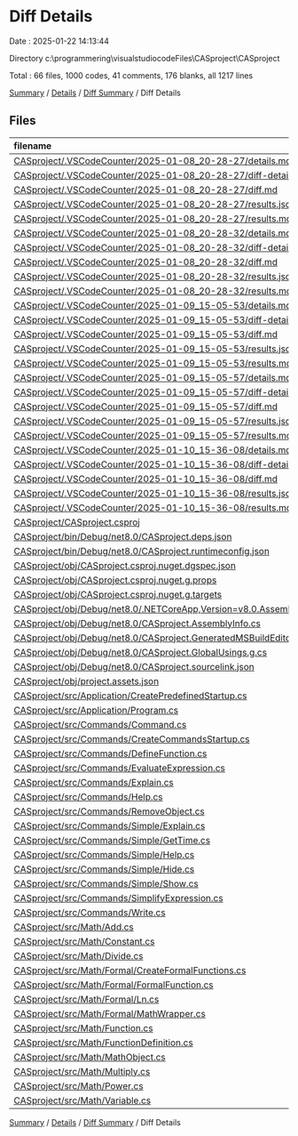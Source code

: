 # Diff Details

Date : 2025-01-22 14:13:44

Directory c:\\programmering\\visualstudiocodeFiles\\CASproject\\CASproject

Total : 66 files,  1000 codes, 41 comments, 176 blanks, all 1217 lines

[Summary](results.md) / [Details](details.md) / [Diff Summary](diff.md) / Diff Details

## Files
| filename | language | code | comment | blank | total |
| :--- | :--- | ---: | ---: | ---: | ---: |
| [CASproject/.VSCodeCounter/2025-01-08\_20-28-27/details.md](/CASproject/.VSCodeCounter/2025-01-08_20-28-27/details.md) | Markdown | 16 | 0 | 6 | 22 |
| [CASproject/.VSCodeCounter/2025-01-08\_20-28-27/diff-details.md](/CASproject/.VSCodeCounter/2025-01-08_20-28-27/diff-details.md) | Markdown | 9 | 0 | 6 | 15 |
| [CASproject/.VSCodeCounter/2025-01-08\_20-28-27/diff.md](/CASproject/.VSCodeCounter/2025-01-08_20-28-27/diff.md) | Markdown | 12 | 0 | 7 | 19 |
| [CASproject/.VSCodeCounter/2025-01-08\_20-28-27/results.json](/CASproject/.VSCodeCounter/2025-01-08_20-28-27/results.json) | JSON | 1 | 0 | 0 | 1 |
| [CASproject/.VSCodeCounter/2025-01-08\_20-28-27/results.md](/CASproject/.VSCodeCounter/2025-01-08_20-28-27/results.md) | Markdown | 14 | 0 | 7 | 21 |
| [CASproject/.VSCodeCounter/2025-01-08\_20-28-32/details.md](/CASproject/.VSCodeCounter/2025-01-08_20-28-32/details.md) | Markdown | 17 | 0 | 6 | 23 |
| [CASproject/.VSCodeCounter/2025-01-08\_20-28-32/diff-details.md](/CASproject/.VSCodeCounter/2025-01-08_20-28-32/diff-details.md) | Markdown | 24 | 0 | 6 | 30 |
| [CASproject/.VSCodeCounter/2025-01-08\_20-28-32/diff.md](/CASproject/.VSCodeCounter/2025-01-08_20-28-32/diff.md) | Markdown | 17 | 0 | 7 | 24 |
| [CASproject/.VSCodeCounter/2025-01-08\_20-28-32/results.json](/CASproject/.VSCodeCounter/2025-01-08_20-28-32/results.json) | JSON | 1 | 0 | 0 | 1 |
| [CASproject/.VSCodeCounter/2025-01-08\_20-28-32/results.md](/CASproject/.VSCodeCounter/2025-01-08_20-28-32/results.md) | Markdown | 14 | 0 | 7 | 21 |
| [CASproject/.VSCodeCounter/2025-01-09\_15-05-53/details.md](/CASproject/.VSCodeCounter/2025-01-09_15-05-53/details.md) | Markdown | 17 | 0 | 6 | 23 |
| [CASproject/.VSCodeCounter/2025-01-09\_15-05-53/diff-details.md](/CASproject/.VSCodeCounter/2025-01-09_15-05-53/diff-details.md) | Markdown | 25 | 0 | 6 | 31 |
| [CASproject/.VSCodeCounter/2025-01-09\_15-05-53/diff.md](/CASproject/.VSCodeCounter/2025-01-09_15-05-53/diff.md) | Markdown | 17 | 0 | 7 | 24 |
| [CASproject/.VSCodeCounter/2025-01-09\_15-05-53/results.json](/CASproject/.VSCodeCounter/2025-01-09_15-05-53/results.json) | JSON | 1 | 0 | 0 | 1 |
| [CASproject/.VSCodeCounter/2025-01-09\_15-05-53/results.md](/CASproject/.VSCodeCounter/2025-01-09_15-05-53/results.md) | Markdown | 14 | 0 | 7 | 21 |
| [CASproject/.VSCodeCounter/2025-01-09\_15-05-57/details.md](/CASproject/.VSCodeCounter/2025-01-09_15-05-57/details.md) | Markdown | 18 | 0 | 6 | 24 |
| [CASproject/.VSCodeCounter/2025-01-09\_15-05-57/diff-details.md](/CASproject/.VSCodeCounter/2025-01-09_15-05-57/diff-details.md) | Markdown | 26 | 0 | 6 | 32 |
| [CASproject/.VSCodeCounter/2025-01-09\_15-05-57/diff.md](/CASproject/.VSCodeCounter/2025-01-09_15-05-57/diff.md) | Markdown | 17 | 0 | 7 | 24 |
| [CASproject/.VSCodeCounter/2025-01-09\_15-05-57/results.json](/CASproject/.VSCodeCounter/2025-01-09_15-05-57/results.json) | JSON | 1 | 0 | 0 | 1 |
| [CASproject/.VSCodeCounter/2025-01-09\_15-05-57/results.md](/CASproject/.VSCodeCounter/2025-01-09_15-05-57/results.md) | Markdown | 14 | 0 | 7 | 21 |
| [CASproject/.VSCodeCounter/2025-01-10\_15-36-08/details.md](/CASproject/.VSCodeCounter/2025-01-10_15-36-08/details.md) | Markdown | 31 | 0 | 6 | 37 |
| [CASproject/.VSCodeCounter/2025-01-10\_15-36-08/diff-details.md](/CASproject/.VSCodeCounter/2025-01-10_15-36-08/diff-details.md) | Markdown | 40 | 0 | 6 | 46 |
| [CASproject/.VSCodeCounter/2025-01-10\_15-36-08/diff.md](/CASproject/.VSCodeCounter/2025-01-10_15-36-08/diff.md) | Markdown | 19 | 0 | 7 | 26 |
| [CASproject/.VSCodeCounter/2025-01-10\_15-36-08/results.json](/CASproject/.VSCodeCounter/2025-01-10_15-36-08/results.json) | JSON | 1 | 0 | 0 | 1 |
| [CASproject/.VSCodeCounter/2025-01-10\_15-36-08/results.md](/CASproject/.VSCodeCounter/2025-01-10_15-36-08/results.md) | Markdown | 17 | 0 | 7 | 24 |
| [CASproject/CASproject.csproj](/CASproject/CASproject.csproj) | XML | 8 | 0 | 3 | 11 |
| [CASproject/bin/Debug/net8.0/CASproject.deps.json](/CASproject/bin/Debug/net8.0/CASproject.deps.json) | JSON | 23 | 0 | 0 | 23 |
| [CASproject/bin/Debug/net8.0/CASproject.runtimeconfig.json](/CASproject/bin/Debug/net8.0/CASproject.runtimeconfig.json) | JSON | 12 | 0 | 0 | 12 |
| [CASproject/obj/CASproject.csproj.nuget.dgspec.json](/CASproject/obj/CASproject.csproj.nuget.dgspec.json) | JSON | 73 | 0 | 0 | 73 |
| [CASproject/obj/CASproject.csproj.nuget.g.props](/CASproject/obj/CASproject.csproj.nuget.g.props) | XML | 16 | 0 | 0 | 16 |
| [CASproject/obj/CASproject.csproj.nuget.g.targets](/CASproject/obj/CASproject.csproj.nuget.g.targets) | XML | 2 | 0 | 0 | 2 |
| [CASproject/obj/Debug/net8.0/.NETCoreApp,Version=v8.0.AssemblyAttributes.cs](/CASproject/obj/Debug/net8.0/.NETCoreApp,Version=v8.0.AssemblyAttributes.cs) | C# | 3 | 1 | 1 | 5 |
| [CASproject/obj/Debug/net8.0/CASproject.AssemblyInfo.cs](/CASproject/obj/Debug/net8.0/CASproject.AssemblyInfo.cs) | C# | 9 | 9 | 5 | 23 |
| [CASproject/obj/Debug/net8.0/CASproject.GeneratedMSBuildEditorConfig.editorconfig](/CASproject/obj/Debug/net8.0/CASproject.GeneratedMSBuildEditorConfig.editorconfig) | Properties | 13 | 0 | 1 | 14 |
| [CASproject/obj/Debug/net8.0/CASproject.GlobalUsings.g.cs](/CASproject/obj/Debug/net8.0/CASproject.GlobalUsings.g.cs) | C# | 7 | 1 | 1 | 9 |
| [CASproject/obj/Debug/net8.0/CASproject.sourcelink.json](/CASproject/obj/Debug/net8.0/CASproject.sourcelink.json) | JSON | 1 | 0 | 0 | 1 |
| [CASproject/obj/project.assets.json](/CASproject/obj/project.assets.json) | JSON | 79 | 0 | 0 | 79 |
| [CASproject/src/Application/CreatePredefinedStartup.cs](/CASproject/src/Application/CreatePredefinedStartup.cs) | C# | 11 | 0 | 1 | 12 |
| [CASproject/src/Application/Program.cs](/CASproject/src/Application/Program.cs) | C# | 4 | 0 | -1 | 3 |
| [CASproject/src/Commands/Command.cs](/CASproject/src/Commands/Command.cs) | C# | 9 | 2 | 1 | 12 |
| [CASproject/src/Commands/CreateCommandsStartup.cs](/CASproject/src/Commands/CreateCommandsStartup.cs) | C# | 100 | -6 | 0 | 94 |
| [CASproject/src/Commands/DefineFunction.cs](/CASproject/src/Commands/DefineFunction.cs) | C# | 1 | 0 | 0 | 1 |
| [CASproject/src/Commands/EvaluateExpression.cs](/CASproject/src/Commands/EvaluateExpression.cs) | C# | -13 | 0 | -2 | -15 |
| [CASproject/src/Commands/Explain.cs](/CASproject/src/Commands/Explain.cs) | C# | -57 | -13 | -17 | -87 |
| [CASproject/src/Commands/Help.cs](/CASproject/src/Commands/Help.cs) | C# | -15 | 0 | -3 | -18 |
| [CASproject/src/Commands/RemoveObject.cs](/CASproject/src/Commands/RemoveObject.cs) | C# | 14 | 0 | 3 | 17 |
| [CASproject/src/Commands/Simple/Explain.cs](/CASproject/src/Commands/Simple/Explain.cs) | C# | 69 | 13 | 17 | 99 |
| [CASproject/src/Commands/Simple/GetTime.cs](/CASproject/src/Commands/Simple/GetTime.cs) | C# | 19 | 0 | 3 | 22 |
| [CASproject/src/Commands/Simple/Help.cs](/CASproject/src/Commands/Simple/Help.cs) | C# | 15 | 0 | 3 | 18 |
| [CASproject/src/Commands/Simple/Hide.cs](/CASproject/src/Commands/Simple/Hide.cs) | C# | 15 | 0 | 3 | 18 |
| [CASproject/src/Commands/Simple/Show.cs](/CASproject/src/Commands/Simple/Show.cs) | C# | 15 | 0 | 3 | 18 |
| [CASproject/src/Commands/SimplifyExpression.cs](/CASproject/src/Commands/SimplifyExpression.cs) | C# | -9 | 0 | -2 | -11 |
| [CASproject/src/Commands/Write.cs](/CASproject/src/Commands/Write.cs) | C# | -2 | 0 | 0 | -2 |
| [CASproject/src/Math/Add.cs](/CASproject/src/Math/Add.cs) | C# | 19 | 2 | 2 | 23 |
| [CASproject/src/Math/Constant.cs](/CASproject/src/Math/Constant.cs) | C# | 1 | 0 | 1 | 2 |
| [CASproject/src/Math/Divide.cs](/CASproject/src/Math/Divide.cs) | C# | 38 | 7 | 7 | 52 |
| [CASproject/src/Math/Formal/CreateFormalFunctions.cs](/CASproject/src/Math/Formal/CreateFormalFunctions.cs) | C# | -8 | 0 | 0 | -8 |
| [CASproject/src/Math/Formal/FormalFunction.cs](/CASproject/src/Math/Formal/FormalFunction.cs) | C# | -2 | 0 | 0 | -2 |
| [CASproject/src/Math/Formal/Ln.cs](/CASproject/src/Math/Formal/Ln.cs) | C# | 2 | 0 | 0 | 2 |
| [CASproject/src/Math/Formal/MathWrapper.cs](/CASproject/src/Math/Formal/MathWrapper.cs) | C# | 58 | 3 | 1 | 62 |
| [CASproject/src/Math/Function.cs](/CASproject/src/Math/Function.cs) | C# | -4 | 0 | -1 | -5 |
| [CASproject/src/Math/FunctionDefinition.cs](/CASproject/src/Math/FunctionDefinition.cs) | C# | 16 | 0 | 3 | 19 |
| [CASproject/src/Math/MathObject.cs](/CASproject/src/Math/MathObject.cs) | C# | 11 | 14 | 1 | 26 |
| [CASproject/src/Math/Multiply.cs](/CASproject/src/Math/Multiply.cs) | C# | 28 | 2 | 3 | 33 |
| [CASproject/src/Math/Power.cs](/CASproject/src/Math/Power.cs) | C# | 32 | 6 | 8 | 46 |
| [CASproject/src/Math/Variable.cs](/CASproject/src/Math/Variable.cs) | C# | 4 | 0 | 1 | 5 |

[Summary](results.md) / [Details](details.md) / [Diff Summary](diff.md) / Diff Details